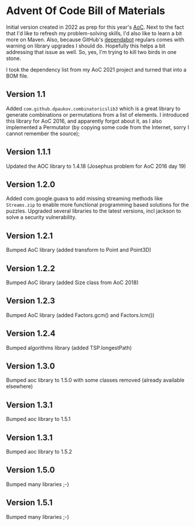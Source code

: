 # Advent Of Code Bill of Materials
Initial version created in 2022 as prep for this year's [AoC](https://adventofcode.com/). Next to the fact
that I'd like to refresh my problem-solving skills, I'd also like to learn a bit more on Maven. Also, because
GitHub's [dependabot](https://github.com/dependabot) regulars comes with warning on library upgrades I should
do. Hopefully this helps a bit addressing that issue as well. So, yes, I'm trying to kill two birds in one 
stone.

I took the dependency list from my AoC 2021 project and turned that into a BOM file. 

## Version 1.1
Added ```com.github.dpaukov.combinatoricslib3``` which is a great library to generate combinations or 
permutations from a list of elements. I introduced this library for AoC 2016, and apparently forgot about it, as I 
also implemented a Permutator (by copying some code from the Internet, sorry I cannot remember the source);

## Version 1.1.1
Updated the AOC library to 1.4.18 (Josephus problem for AoC 2016 day 19)

## Version 1.2.0
Added com.google.guava to add missing streaming methods like ```Streams.zip``` to enable more functional
programming based solutions for the puzzles.
Upgraded several libraries to the latest versions, incl jackson to solve a security vulnerability.

## Version 1.2.1
Bumped AoC library (added transform to Point and Point3D)

## Version 1.2.2
Bumped AoC library (added Size class from AoC 2018)

## Version 1.2.3
Bumped AoC library (added Factors.gcm() and Factors.lcm())

## Version 1.2.4
Bumped algorithms library (added TSP.longestPath)

## Version 1.3.0
Bumped aoc library to 1.5.0 with some classes removed (already available elsewhere)

## Version 1.3.1
Bumped aoc library to 1.5.1

## Version 1.3.1
Bumped aoc library to 1.5.2

## Version 1.5.0
Bumped many libraries ;-)

## Version 1.5.1
Bumped many libraries ;-)



